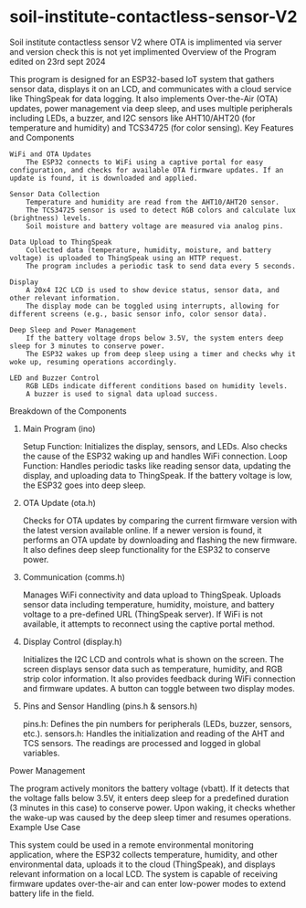 # soil-institute-contactless-sensor-V2
Soil institute contactless sensor V2 where OTA is implimented via server and version check 
this is not yet implimented
Overview of the Program edited on 23rd sept 2024

This program is designed for an ESP32-based IoT system that gathers sensor data, displays it on an LCD, and communicates with a cloud service like ThingSpeak for data logging. It also implements Over-the-Air (OTA) updates, power management via deep sleep, and uses multiple peripherals including LEDs, a buzzer, and I2C sensors like AHT10/AHT20 (for temperature and humidity) and TCS34725 (for color sensing).
Key Features and Components

    WiFi and OTA Updates
        The ESP32 connects to WiFi using a captive portal for easy configuration, and checks for available OTA firmware updates. If an update is found, it is downloaded and applied.

    Sensor Data Collection
        Temperature and humidity are read from the AHT10/AHT20 sensor.
        The TCS34725 sensor is used to detect RGB colors and calculate lux (brightness) levels.
        Soil moisture and battery voltage are measured via analog pins.

    Data Upload to ThingSpeak
        Collected data (temperature, humidity, moisture, and battery voltage) is uploaded to ThingSpeak using an HTTP request.
        The program includes a periodic task to send data every 5 seconds.

    Display
        A 20x4 I2C LCD is used to show device status, sensor data, and other relevant information.
        The display mode can be toggled using interrupts, allowing for different screens (e.g., basic sensor info, color sensor data).

    Deep Sleep and Power Management
        If the battery voltage drops below 3.5V, the system enters deep sleep for 3 minutes to conserve power.
        The ESP32 wakes up from deep sleep using a timer and checks why it woke up, resuming operations accordingly.

    LED and Buzzer Control
        RGB LEDs indicate different conditions based on humidity levels.
        A buzzer is used to signal data upload success.

Breakdown of the Components
1. Main Program (ino)

    Setup Function: Initializes the display, sensors, and LEDs. Also checks the cause of the ESP32 waking up and handles WiFi connection.
    Loop Function: Handles periodic tasks like reading sensor data, updating the display, and uploading data to ThingSpeak. If the battery voltage is low, the ESP32 goes into deep sleep.

2. OTA Update (ota.h)

    Checks for OTA updates by comparing the current firmware version with the latest version available online.
    If a newer version is found, it performs an OTA update by downloading and flashing the new firmware.
    It also defines deep sleep functionality for the ESP32 to conserve power.

3. Communication (comms.h)

    Manages WiFi connectivity and data upload to ThingSpeak.
    Uploads sensor data including temperature, humidity, moisture, and battery voltage to a pre-defined URL (ThingSpeak server).
    If WiFi is not available, it attempts to reconnect using the captive portal method.

4. Display Control (display.h)

    Initializes the I2C LCD and controls what is shown on the screen.
    The screen displays sensor data such as temperature, humidity, and RGB strip color information. It also provides feedback during WiFi connection and firmware updates.
    A button can toggle between two display modes.

5. Pins and Sensor Handling (pins.h & sensors.h)

    pins.h: Defines the pin numbers for peripherals (LEDs, buzzer, sensors, etc.).
    sensors.h: Handles the initialization and reading of the AHT and TCS sensors. The readings are processed and logged in global variables.

Power Management

The program actively monitors the battery voltage (vbatt). If it detects that the voltage falls below 3.5V, it enters deep sleep for a predefined duration (3 minutes in this case) to conserve power. Upon waking, it checks whether the wake-up was caused by the deep sleep timer and resumes operations.
Example Use Case

This system could be used in a remote environmental monitoring application, where the ESP32 collects temperature, humidity, and other environmental data, uploads it to the cloud (ThingSpeak), and displays relevant information on a local LCD. The system is capable of receiving firmware updates over-the-air and can enter low-power modes to extend battery life in the field.
